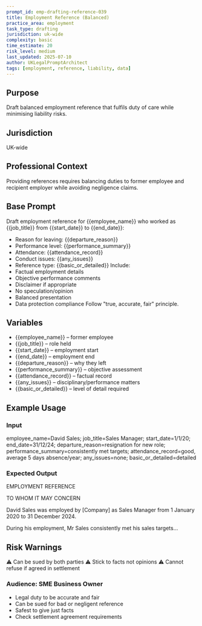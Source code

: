 ```yaml
---
prompt_id: emp-drafting-reference-039
title: Employment Reference (Balanced)
practice_area: employment
task_type: drafting
jurisdiction: uk-wide
complexity: basic
time_estimate: 20
risk_level: medium
last_updated: 2025-07-10
author: UKLegalPromptArchitect
tags: [employment, reference, liability, data]
---
```


## Purpose
Draft balanced employment reference that fulfils duty of care while minimising liability risks.

## Jurisdiction
UK-wide

## Professional Context
Providing references requires balancing duties to former employee and recipient employer while avoiding negligence claims.

## Base Prompt
Draft employment reference for \{\{employee_name\}\} who worked as \{\{job_title\}\} from \{\{start_date\}\} to \{\{end_date\}\}:
- Reason for leaving: \{\{departure_reason\}\}
- Performance level: \{\{performance_summary\}\}
- Attendance: \{\{attendance_record\}\}
- Conduct issues: \{\{any_issues\}\}
- Reference type: \{\{basic_or_detailed\}\}
Include:
- Factual employment details
- Objective performance comments
- Disclaimer if appropriate
- No speculation/opinion
- Balanced presentation
- Data protection compliance
Follow "true, accurate, fair" principle.

## Variables
- \{\{employee_name\}\} – former employee
- \{\{job_title\}\} – role held
- \{\{start_date\}\} – employment start
- \{\{end_date\}\} – employment end
- \{\{departure_reason\}\} – why they left
- \{\{performance_summary\}\} – objective assessment
- \{\{attendance_record\}\} – factual record
- \{\{any_issues\}\} – disciplinary/performance matters
- \{\{basic_or_detailed\}\} – level of detail required

## Example Usage
### Input
employee_name=David Sales; job_title=Sales Manager; start_date=1/1/20; end_date=31/12/24; departure_reason=resignation for new role; performance_summary=consistently met targets; attendance_record=good, average 5 days absence/year; any_issues=none; basic_or_detailed=detailed

### Expected Output
EMPLOYMENT REFERENCE

TO WHOM IT MAY CONCERN

David Sales was employed by [Company] as Sales Manager from 1 January 2020 to 31 December 2024.

During his employment, Mr Sales consistently met his sales targets...

## Risk Warnings
⚠️ Can be sued by both parties
⚠️ Stick to facts not opinions
⚠️ Cannot refuse if agreed in settlement

### Audience: SME Business Owner
- Legal duty to be accurate and fair
- Can be sued for bad or negligent reference
- Safest to give just facts
- Check settlement agreement requirements
